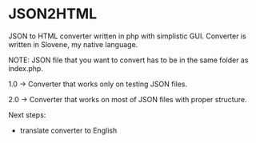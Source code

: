 # JSON2HTML
JSON to HTML converter written in php with simplistic GUI. Converter is written in Slovene, my native language.

NOTE: JSON file that you want to convert has to be in the same folder as index.php.

1.0 -> Converter that works only on testing JSON files.

2.0 -> Converter that works on most of JSON files with proper structure.


Next steps:

- translate converter to English
